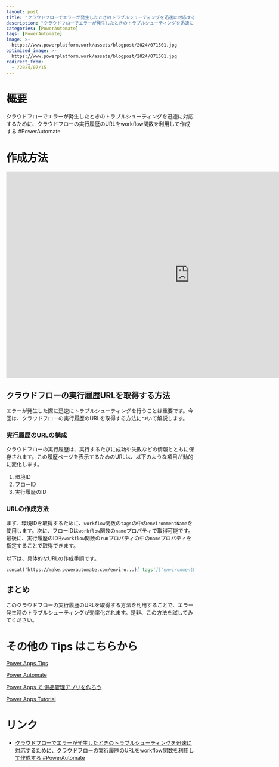 ```yaml
---
layout: post
title: "クラウドフローでエラーが発生したときのトラブルシューティングを迅速に対応するために、クラウドフローの実行履歴のURLをworkflow関数を利用して作成する #PowerAutomate"
description: "クラウドフローでエラーが発生したときのトラブルシューティングを迅速に対応するために、クラウドフローの実行履歴のURLをworkflow関数を利用して作成する #PowerAutomateを動画で分かりやすく解説"
categories: [PowerAutomate]
tags: [PowerAutomate]
image: >-
  https://www.powerplatform.work/assets/blogpost/2024/071501.jpg
optimized_image: >-
  https://www.powerplatform.work/assets/blogpost/2024/071501.jpg
redirect_from:
  - /2024/07/15
---
```



#  概要

クラウドフローでエラーが発生したときのトラブルシューティングを迅速に対応するために、クラウドフローの実行履歴のURLをworkflow関数を利用して作成する #PowerAutomate


# 作成方法

<iframe width="983" height="553" src="https://www.youtube.com/embed/Uk5DFGn4qQ8" title="YouTube video player" frameborder="0" allow="accelerometer; autoplay; clipboard-write; encrypted-media; gyroscope; picture-in-picture" allowfullscreen></iframe>


## クラウドフローの実行履歴URLを取得する方法

エラーが発生した際に迅速にトラブルシューティングを行うことは重要です。今回は、クラウドフローの実行履歴のURLを取得する方法について解説します。

### 実行履歴のURLの構成

クラウドフローの実行履歴は、実行するたびに成功や失敗などの情報とともに保存されます。この履歴ページを表示するためのURLは、以下のような項目が動的に変化します。

1. 環境ID
2. フローID
3. 実行履歴のID

### URLの作成方法

まず、環境IDを取得するために、`workflow`関数の`tags`の中の`environmentName`を使用します。次に、フローIDは`workflow`関数の`name`プロパティで取得可能です。最後に、実行履歴のIDも`workflow`関数の`run`プロパティの中の`name`プロパティを指定することで取得できます。

以下は、具体的なURLの作成手順です。

```markdown
concat('https://make.powerautomate.com/enviro...)['tags']['environmentName'],'/flows/',workflow()['name'],'/runs/',workflow()['run']['name'])

```

## まとめ

このクラウドフローの実行履歴のURLを取得する方法を利用することで、エラー発生時のトラブルシューティングが効率化されます。是非、この方法を試してみてください。


# その他の Tips はこちらから

[Power Apps Tips](https://www.youtube.com/watch?v=VrAQf3JQ7yM&list=PLVhFi1fb3DqakSLVMn22DDcySXh9jtzi- )


[Power Automate](https://www.youtube.com/watch?v=-YnJYT0ASEM&list=PLVhFi1fb3Dqbzic6GieqnLFgD3aTj-eHA)


[Power Apps で 備品管理アプリを作ろう](https://www.youtube.com/playlist?list=PLVhFi1fb3DqZM3HKb8Hea6XEL96990Fyn)


[Power Apps Tutorial](https://www.youtube.com/playlist?list=PLVhFi1fb3DqalxpL974VvAJvV4iWoSbe_)


# リンク


- [クラウドフローでエラーが発生したときのトラブルシューティングを迅速に対応するために、クラウドフローの実行履歴のURLをworkflow関数を利用して作成する #PowerAutomate](https://www.youtube.com/watch?v=Uk5DFGn4qQ8)

